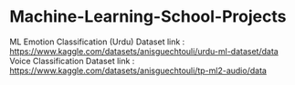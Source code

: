 # Machine-Learning-School-Projects

ML Emotion Classification (Urdu) Dataset link : https://www.kaggle.com/datasets/anisguechtouli/urdu-ml-dataset/data
Voice Classification Dataset link : https://www.kaggle.com/datasets/anisguechtouli/tp-ml2-audio/data
